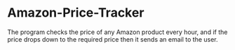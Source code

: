 # Amazon-Price-Tracker
The program checks the price of any Amazon product every hour, and if the price drops down to the required price then it sends an email to the user.
